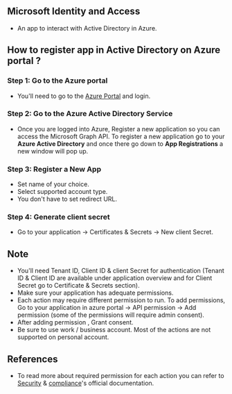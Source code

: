 ## Microsoft Identity and Access
- An app to interact with Active Directory in Azure.

## How to register app in Active Directory on Azure portal ?

### Step 1: Go to the Azure portal

 - You'll need to go to the [Azure Portal](https://portal.azure.com/) and login.

### Step 2: Go to the Azure Active Directory Service

- Once you are logged into Azure, Register a new application so you can access
the Microsoft Graph API. To register a new application go to your **Azure Active Directory**
and once there go down to **App Registrations** a new window will pop up.

### Step 3: Register a New App
- Set name of your choice.
- Select supported account type.
- You don't have to set redirect URL.

### Step 4: Generate client secret
- Go to your application &#8594; Certificates & Secrets &#8594; New client Secret.

## Note
- You'll need Tenant ID, Client ID & client Secret for authentication (Tenant ID & Client ID are available under application overview and for Client Secret  go to Certificate & Secrets section).
- Make sure your application has adequate permissions.
- Each action may require different permission to run. To add permissions, Go to your application in azure portal &#8594; API permission &#8594; Add permission (some of the permissions will require admin consent).
- After adding permission , Grant consent.
- Be sure to use work / business account. Most of the actions are not supported on personal account.


## References
- To read more about required permission for each action you can refer to [Security](https://docs.microsoft.com/en-us/graph/api/resources/security-api-overview?view=graph-rest-1.0) & [compliance](https://docs.microsoft.com/en-us/graph/api/resources/complianceapioverview?view=graph-rest-beta)'s official documentation.
